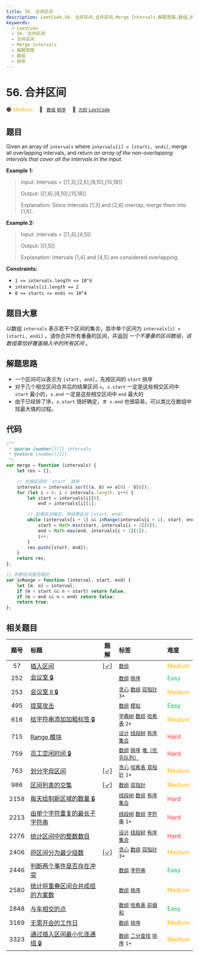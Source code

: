 ```yaml
---
title: 56. 合并区间
description: LeetCode,56. 合并区间,合并区间,Merge Intervals,解题思路,数组,排序
keywords:
  - LeetCode
  - 56. 合并区间
  - 合并区间
  - Merge Intervals
  - 解题思路
  - 数组
  - 排序
---
```


# 56. 合并区间

🟠 <font color=#ffb800>Medium</font>&emsp; 🔖&ensp; [`数组`](/tag/array.md) [`排序`](/tag/sorting.md)&emsp; 🔗&ensp;[`力扣`](https://leetcode.cn/problems/merge-intervals) [`LeetCode`](https://leetcode.com/problems/merge-intervals)

## 题目

Given an array of `intervals` where `intervals[i] = [starti, endi]`, merge all
overlapping intervals, and return _an array of the non-overlapping intervals
that cover all the intervals in the input_.

**Example 1:**

> Input: intervals = [[1,3],[2,6],[8,10],[15,18]]
>
> Output: [[1,6],[8,10],[15,18]]
>
> Explanation: Since intervals [1,3] and [2,6] overlap, merge them into [1,6].

**Example 2:**

> Input: intervals = [[1,4],[4,5]]
>
> Output: [[1,5]]
>
> Explanation: Intervals [1,4] and [4,5] are considered overlapping.

**Constraints:**

- `1 <= intervals.length <= 10^4`
- `intervals[i].length == 2`
- `0 <= starti <= endi <= 10^4`

## 题目大意

以数组 `intervals` 表示若干个区间的集合，其中单个区间为 `intervals[i] = [starti, endi]` 。请你合并所有重叠的区间，并返回 _一个不重叠的区间数组，该数组需恰好覆盖输入中的所有区间_ 。

## 解题思路

- 一个区间可以表示为 `[start, end]`，先按区间的 `start` 排序
- 对于几个相交区间合并后的结果区间 `x`，`x.start` 一定是这些相交区间中 `start` 最小的，`x.end` 一定是这些相交区间中 `end` 最大的
- 由于已经排了序，`x.start` 很好确定，`求 x.end` 也很容易，可以类比在数组中找最大值的过程。

## 代码

```javascript
/**
 * @param {number[][]} intervals
 * @return {number[][]}
 */
var merge = function (intervals) {
	let res = [];

	// 先按区间的 `start` 排序
	intervals = intervals.sort((a, b) => a[0] - b[0]);
	for (let i = 0; i < intervals.length; i++) {
		let start = intervals[i][0],
			end = intervals[i][1];

		// 如果区间相交，求结果区间 [start, end]
		while (intervals[i + 1] && inRange(intervals[i + 1], start, end)) {
			start = Math.min(start, intervals[i + 1][0]);
			end = Math.max(end, intervals[i + 1][1]);
			i++;
		}
		res.push([start, end]);
	}
	return res;
};

// 判断区间是否相交
var inRange = function (interval, start, end) {
	let [m, n] = interval;
	if (m < start && n < start) return false;
	if (m > end && n > end) return false;
	return true;
};
```

## 相关题目

<!-- prettier-ignore -->
| 题号 | 标题 | 题解 | 标签 | 难度 |
| :------: | :------ | :------: | :------ | :------ |
| 57 | [插入区间](https://leetcode.com/problems/insert-interval) | [[✓]](/problem/0057.md) |  [`数组`](/tag/array.md) | <font color=#ffb800>Medium</font> |
| 252 | [会议室 🔒](https://leetcode.com/problems/meeting-rooms) |  |  [`数组`](/tag/array.md) [`排序`](/tag/sorting.md) | <font color=#15bd66>Easy</font> |
| 253 | [会议室 II 🔒](https://leetcode.com/problems/meeting-rooms-ii) |  |  [`贪心`](/tag/greedy.md) [`数组`](/tag/array.md) [`双指针`](/tag/two-pointers.md) `3+` | <font color=#ffb800>Medium</font> |
| 495 | [提莫攻击](https://leetcode.com/problems/teemo-attacking) |  |  [`数组`](/tag/array.md) [`模拟`](/tag/simulation.md) | <font color=#15bd66>Easy</font> |
| 616 | [给字符串添加加粗标签 🔒](https://leetcode.com/problems/add-bold-tag-in-string) |  |  [`字典树`](/tag/trie.md) [`数组`](/tag/array.md) [`哈希表`](/tag/hash-table.md) `2+` | <font color=#ffb800>Medium</font> |
| 715 | [Range 模块](https://leetcode.com/problems/range-module) |  |  [`设计`](/tag/design.md) [`线段树`](/tag/segment-tree.md) [`有序集合`](/tag/ordered-set.md) | <font color=#ff334b>Hard</font> |
| 759 | [员工空闲时间 🔒](https://leetcode.com/problems/employee-free-time) |  |  [`数组`](/tag/array.md) [`排序`](/tag/sorting.md) [`堆（优先队列）`](/tag/heap-priority-queue.md) | <font color=#ff334b>Hard</font> |
| 763 | [划分字母区间](https://leetcode.com/problems/partition-labels) | [[✓]](/problem/0763.md) |  [`贪心`](/tag/greedy.md) [`哈希表`](/tag/hash-table.md) [`双指针`](/tag/two-pointers.md) `1+` | <font color=#ffb800>Medium</font> |
| 986 | [区间列表的交集](https://leetcode.com/problems/interval-list-intersections) | [[✓]](/problem/0986.md) |  [`数组`](/tag/array.md) [`双指针`](/tag/two-pointers.md) | <font color=#ffb800>Medium</font> |
| 2158 | [每天绘制新区域的数量 🔒](https://leetcode.com/problems/amount-of-new-area-painted-each-day) |  |  [`线段树`](/tag/segment-tree.md) [`数组`](/tag/array.md) [`有序集合`](/tag/ordered-set.md) | <font color=#ff334b>Hard</font> |
| 2213 | [由单个字符重复的最长子字符串](https://leetcode.com/problems/longest-substring-of-one-repeating-character) |  |  [`线段树`](/tag/segment-tree.md) [`数组`](/tag/array.md) [`字符串`](/tag/string.md) `1+` | <font color=#ff334b>Hard</font> |
| 2276 | [统计区间中的整数数目](https://leetcode.com/problems/count-integers-in-intervals) |  |  [`设计`](/tag/design.md) [`线段树`](/tag/segment-tree.md) [`有序集合`](/tag/ordered-set.md) | <font color=#ff334b>Hard</font> |
| 2406 | [将区间分为最少组数](https://leetcode.com/problems/divide-intervals-into-minimum-number-of-groups) | [[✓]](/problem/2406.md) |  [`贪心`](/tag/greedy.md) [`数组`](/tag/array.md) [`双指针`](/tag/two-pointers.md) `3+` | <font color=#ffb800>Medium</font> |
| 2446 | [判断两个事件是否存在冲突](https://leetcode.com/problems/determine-if-two-events-have-conflict) |  |  [`数组`](/tag/array.md) [`字符串`](/tag/string.md) | <font color=#15bd66>Easy</font> |
| 2580 | [统计将重叠区间合并成组的方案数](https://leetcode.com/problems/count-ways-to-group-overlapping-ranges) |  |  [`数组`](/tag/array.md) [`排序`](/tag/sorting.md) | <font color=#ffb800>Medium</font> |
| 2848 | [与车相交的点](https://leetcode.com/problems/points-that-intersect-with-cars) |  |  [`数组`](/tag/array.md) [`哈希表`](/tag/hash-table.md) [`前缀和`](/tag/prefix-sum.md) | <font color=#15bd66>Easy</font> |
| 3169 | [无需开会的工作日](https://leetcode.com/problems/count-days-without-meetings) |  |  [`数组`](/tag/array.md) [`排序`](/tag/sorting.md) | <font color=#ffb800>Medium</font> |
| 3323 | [通过插入区间最小化连通组 🔒](https://leetcode.com/problems/minimize-connected-groups-by-inserting-interval) |  |  [`数组`](/tag/array.md) [`二分查找`](/tag/binary-search.md) [`排序`](/tag/sorting.md) `1+` | <font color=#ffb800>Medium</font> |
